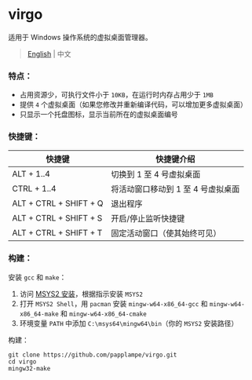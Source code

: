 virgo
=====
适用于 Windows 操作系统的虚拟桌面管理器。

> [English](README.md) | 中文

### 特点：
- 占用资源少，可执行文件小于 `10KB`，在运行时内存占用少于 `1MB`
- 提供 `4` 个虚拟桌面（如果您修改并重新编译代码，可以增加更多虚拟桌面）
- 只显示一个托盘图标，显示当前所在的虚拟桌面编号


### 快捷键：

| 快捷键                 | 快捷键介绍                         |
| ---------------------- | ---------------------------------- |
| ALT + 1..4             | 切换到 1 至 4 号虚拟桌面           |
| CTRL + 1..4            | 将活动窗口移动到 1 至 4 号虚拟桌面 |
| ALT + CTRL + SHIFT + Q | 退出程序                           |
| ALT + CTRL + SHIFT + S | 开启/停止监听快捷键                |
| ALT + CTRL + SHIFT + T | 固定活动窗口（使其始终可见）       |


### 构建：

安装 `gcc` 和 `make`：
1. 访问 [MSYS2 安装](https://msys2.github.io/)，根据指示安装 `MSYS2`
2. 打开 `MSYS2 Shell`，用 `pacman` 安装 `mingw-w64-x86_64-gcc` 和 `mingw-w64-x86_64-make` 和 `mingw-w64-x86_64-cmake`
3. 环境变量 `PATH` 中添加 `C:\msys64\mingw64\bin`（你的 `MSYS2` 安装路径）

构建：
```shell
git clone https://github.com/papplampe/virgo.git
cd virgo
mingw32-make
```

